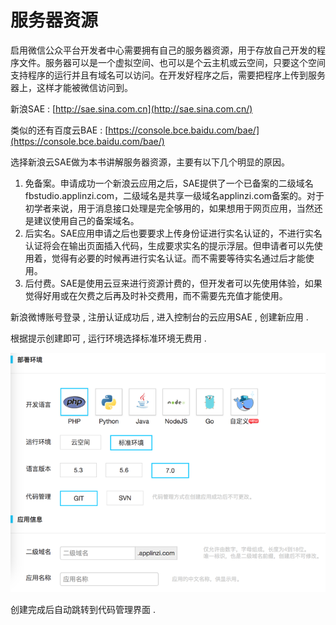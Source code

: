 # 服务器资源

启用微信公众平台开发者中心需要拥有自己的服务器资源，用于存放自己开发的程序文件。服务器可以是一个虚拟空间、也可以是个云主机或云空间，只要这个空间支持程序的运行并且有域名可以访问。在开发好程序之后，需要把程序上传到服务器上，这样才能被微信访问到。

新浪SAE : [http://sae.sina.com.cn](http://sae.sina.com.cn/)

类似的还有百度云BAE : [https://console.bce.baidu.com/bae/](https://console.bce.baidu.com/bae/)

选择新浪云SAE做为本书讲解服务器资源，主要有以下几个明显的原因。

1. 免备案。申请成功一个新浪云应用之后，SAE提供了一个已备案的二级域名fbstudio.applinzi.com，二级域名是共享一级域名applinzi.com备案的。对于初学者来说，用于消息接口处理是完全够用的，如果想用于网页应用，当然还是建议使用自己的备案域名。
2. 后实名。SAE应用申请之后也要要求上传身份证进行实名认证的，不进行实名认证将会在输出页面插入代码，生成要求实名的提示浮层。但申请者可以先使用着，觉得有必要的时候再进行实名认证。而不需要等待实名通过后才能使用。
3. 后付费。SAE是使用云豆来进行资源计费的，但开发者可以先使用体验，如果觉得好用或在欠费之后再及时补交费用，而不需要先充值才能使用。

新浪微博账号登录 , 注册认证成功后 , 进入控制台的云应用SAE , 创建新应用 .

根据提示创建即可 , 运行环境选择标准环境无费用 .

![](/assets/sinasae.png)

创建完成后自动跳转到代码管理界面 . 

